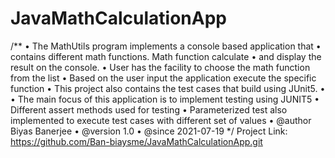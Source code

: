 # JavaMathCalculationApp

/**
•	The MathUtils program implements a console based application that
•	contains different math functions. Math function calculate
•	and display the result on the console.
•	User has the facility to choose the math function from the list
•	Based on the user input the application execute the specific function
•	This project also contains the test cases that build using JUnit5.
•	
•	The main focus of this application is to implement testing using JUNIT5
•	Different assert methods used for testing
•	Parameterized test also implemented to execute test cases with different set of values
•	@author Biyas Banerjee
•	@version 1.0
•	@since 2021-07-19 */
Project Link: https://github.com/Ban-biaysme/JavaMathCalculationApp.git
